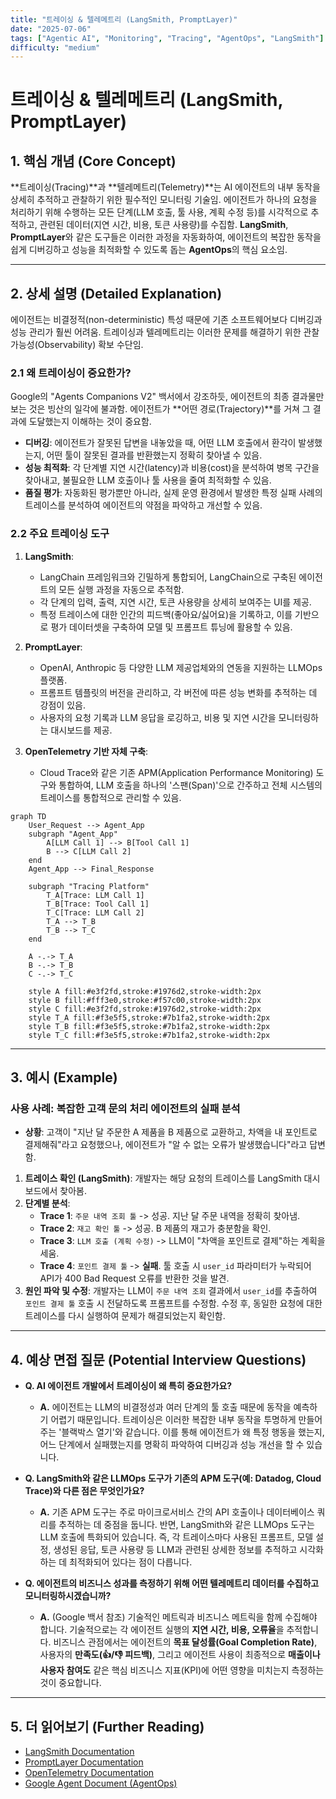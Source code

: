 ```yaml
---
title: "트레이싱 & 텔레메트리 (LangSmith, PromptLayer)"
date: "2025-07-06"
tags: ["Agentic AI", "Monitoring", "Tracing", "AgentOps", "LangSmith"]
difficulty: "medium"
---
```


# 트레이싱 & 텔레메트리 (LangSmith, PromptLayer)

## 1. 핵심 개념 (Core Concept)

**트레이싱(Tracing)**과 **텔레메트리(Telemetry)**는 AI 에이전트의 내부 동작을 상세히 추적하고 관찰하기 위한 필수적인 모니터링 기술임. 에이전트가 하나의 요청을 처리하기 위해 수행하는 모든 단계(LLM 호출, 툴 사용, 계획 수정 등)를 시각적으로 추적하고, 관련된 데이터(지연 시간, 비용, 토큰 사용량)를 수집함. **LangSmith**, **PromptLayer**와 같은 도구들은 이러한 과정을 자동화하여, 에이전트의 복잡한 동작을 쉽게 디버깅하고 성능을 최적화할 수 있도록 돕는 **AgentOps**의 핵심 요소임.

---

## 2. 상세 설명 (Detailed Explanation)

에이전트는 비결정적(non-deterministic) 특성 때문에 기존 소프트웨어보다 디버깅과 성능 관리가 훨씬 어려움. 트레이싱과 텔레메트리는 이러한 문제를 해결하기 위한 관찰 가능성(Observability) 확보 수단임.

### 2.1 왜 트레이싱이 중요한가?

Google의 "Agents Companions V2" 백서에서 강조하듯, 에이전트의 최종 결과물만 보는 것은 빙산의 일각에 불과함. 에이전트가 **어떤 경로(Trajectory)**를 거쳐 그 결과에 도달했는지 이해하는 것이 중요함.

*   **디버깅**: 에이전트가 잘못된 답변을 내놓았을 때, 어떤 LLM 호출에서 환각이 발생했는지, 어떤 툴이 잘못된 결과를 반환했는지 정확히 찾아낼 수 있음.
*   **성능 최적화**: 각 단계별 지연 시간(latency)과 비용(cost)을 분석하여 병목 구간을 찾아내고, 불필요한 LLM 호출이나 툴 사용을 줄여 최적화할 수 있음.
*   **품질 평가**: 자동화된 평가뿐만 아니라, 실제 운영 환경에서 발생한 특정 실패 사례의 트레이스를 분석하여 에이전트의 약점을 파악하고 개선할 수 있음.

### 2.2 주요 트레이싱 도구

1.  **LangSmith**:
    *   LangChain 프레임워크와 긴밀하게 통합되어, LangChain으로 구축된 에이전트의 모든 실행 과정을 자동으로 추적함.
    *   각 단계의 입력, 출력, 지연 시간, 토큰 사용량을 상세히 보여주는 UI를 제공.
    *   특정 트레이스에 대한 인간의 피드백(좋아요/싫어요)을 기록하고, 이를 기반으로 평가 데이터셋을 구축하여 모델 및 프롬프트 튜닝에 활용할 수 있음.

2.  **PromptLayer**:
    *   OpenAI, Anthropic 등 다양한 LLM 제공업체와의 연동을 지원하는 LLMOps 플랫폼.
    *   프롬프트 템플릿의 버전을 관리하고, 각 버전에 따른 성능 변화를 추적하는 데 강점이 있음.
    *   사용자의 요청 기록과 LLM 응답을 로깅하고, 비용 및 지연 시간을 모니터링하는 대시보드를 제공.

3.  **OpenTelemetry 기반 자체 구축**:
    *   Cloud Trace와 같은 기존 APM(Application Performance Monitoring) 도구와 통합하여, LLM 호출을 하나의 '스팬(Span)'으로 간주하고 전체 시스템의 트레이스를 통합적으로 관리할 수 있음.

```mermaid
graph TD
    User_Request --> Agent_App
    subgraph "Agent_App"
        A[LLM Call 1] --> B[Tool Call 1]
        B --> C[LLM Call 2]
    end
    Agent_App --> Final_Response

    subgraph "Tracing Platform"
        T_A[Trace: LLM Call 1]
        T_B[Trace: Tool Call 1]
        T_C[Trace: LLM Call 2]
        T_A --> T_B
        T_B --> T_C
    end

    A -.-> T_A
    B -.-> T_B
    C -.-> T_C

    style A fill:#e3f2fd,stroke:#1976d2,stroke-width:2px
    style B fill:#fff3e0,stroke:#f57c00,stroke-width:2px
    style C fill:#e3f2fd,stroke:#1976d2,stroke-width:2px
    style T_A fill:#f3e5f5,stroke:#7b1fa2,stroke-width:2px
    style T_B fill:#f3e5f5,stroke:#7b1fa2,stroke-width:2px
    style T_C fill:#f3e5f5,stroke:#7b1fa2,stroke-width:2px
```

---

## 3. 예시 (Example)

### 사용 사례: 복잡한 고객 문의 처리 에이전트의 실패 분석

*   **상황**: 고객이 "지난 달 주문한 A 제품을 B 제품으로 교환하고, 차액을 내 포인트로 결제해줘"라고 요청했으나, 에이전트가 "알 수 없는 오류가 발생했습니다"라고 답변함.

1.  **트레이스 확인 (LangSmith)**: 개발자는 해당 요청의 트레이스를 LangSmith 대시보드에서 찾아봄.
2.  **단계별 분석**:
    *   **Trace 1**: `주문 내역 조회 툴` -> 성공. 지난 달 주문 내역을 정확히 찾아냄.
    *   **Trace 2**: `재고 확인 툴` -> 성공. B 제품의 재고가 충분함을 확인.
    *   **Trace 3**: `LLM 호출 (계획 수정)` -> LLM이 "차액을 포인트로 결제"하는 계획을 세움.
    *   **Trace 4**: `포인트 결제 툴` -> **실패**. 툴 호출 시 `user_id` 파라미터가 누락되어 API가 400 Bad Request 오류를 반환한 것을 발견.
3.  **원인 파악 및 수정**: 개발자는 LLM이 `주문 내역 조회` 결과에서 `user_id`를 추출하여 `포인트 결제 툴` 호출 시 전달하도록 프롬프트를 수정함. 수정 후, 동일한 요청에 대한 트레이스를 다시 실행하여 문제가 해결되었는지 확인함.

---

## 4. 예상 면접 질문 (Potential Interview Questions)

*   **Q. AI 에이전트 개발에서 트레이싱이 왜 특히 중요한가요?**
    *   **A.** 에이전트는 LLM의 비결정성과 여러 단계의 툴 호출 때문에 동작을 예측하기 어렵기 때문입니다. 트레이싱은 이러한 복잡한 내부 동작을 투명하게 만들어주는 '블랙박스 열기'와 같습니다. 이를 통해 에이전트가 왜 특정 행동을 했는지, 어느 단계에서 실패했는지를 명확히 파악하여 디버깅과 성능 개선을 할 수 있습니다.

*   **Q. LangSmith와 같은 LLMOps 도구가 기존의 APM 도구(예: Datadog, Cloud Trace)와 다른 점은 무엇인가요?**
    *   **A.** 기존 APM 도구는 주로 마이크로서비스 간의 API 호출이나 데이터베이스 쿼리를 추적하는 데 중점을 둡니다. 반면, LangSmith와 같은 LLMOps 도구는 LLM 호출에 특화되어 있습니다. 즉, 각 트레이스마다 사용된 프롬프트, 모델 설정, 생성된 응답, 토큰 사용량 등 LLM과 관련된 상세한 정보를 추적하고 시각화하는 데 최적화되어 있다는 점이 다릅니다.

*   **Q. 에이전트의 비즈니스 성과를 측정하기 위해 어떤 텔레메트리 데이터를 수집하고 모니터링하시겠습니까?**
    *   **A.** (Google 백서 참조) 기술적인 메트릭과 비즈니스 메트릭을 함께 수집해야 합니다. 기술적으로는 각 에이전트 실행의 **지연 시간, 비용, 오류율**을 추적합니다. 비즈니스 관점에서는 에이전트의 **목표 달성률(Goal Completion Rate)**, 사용자의 **만족도(👍/👎 피드백)**, 그리고 에이전트 사용이 최종적으로 **매출이나 사용자 참여도** 같은 핵심 비즈니스 지표(KPI)에 어떤 영향을 미치는지 측정하는 것이 중요합니다.

---

## 5. 더 읽어보기 (Further Reading)

*   [LangSmith Documentation](https://docs.smith.langchain.com/)
*   [PromptLayer Documentation](https://promptlayer.com/docs)
*   [OpenTelemetry Documentation](https://opentelemetry.io/docs/)
*   [Google Agent Document (AgentOps)](https://www.kaggle.com/whitepaper-agent-companion)